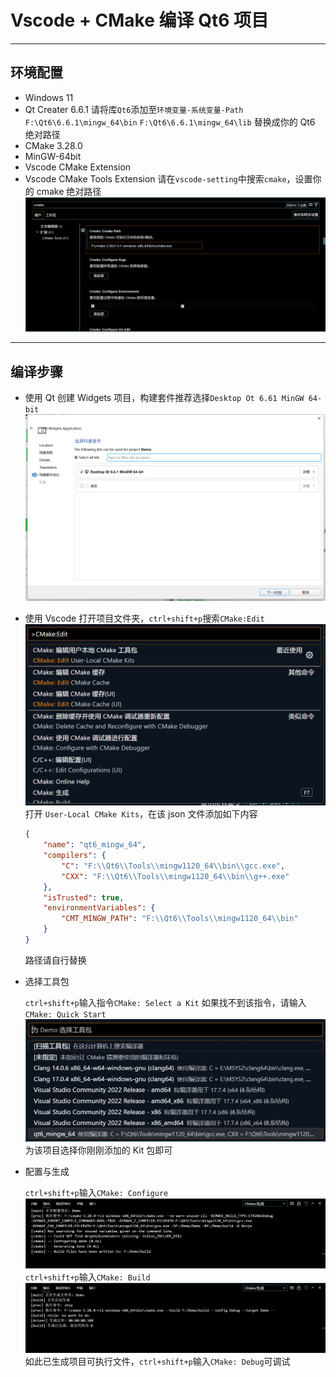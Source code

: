# Vscode + CMake 编译 Qt6 项目
___
## 环境配置
- Windows 11
- Qt Creater 6.6.1
  请将库`Qt6`添加至`环境变量-系统变量-Path`
  `F:\Qt6\6.6.1\mingw_64\bin`
  `F:\Qt6\6.6.1\mingw_64\lib`
  替换成你的 Qt6 绝对路径
- CMake 3.28.0
- MinGW-64bit
- Vscode CMake Extension
- Vscode CMake Tools Extension
请在`vscode-setting`中搜索`cmake`，设置你的 cmake 绝对路径
![pic](VCcmake.png)
___
## 编译步骤
- 使用 Qt 创建 Widgets 项目，构建套件推荐选择`Desktop Ot 6.61 MinGW 64-bit`
![pic1](VC1.png)
- 使用 Vscode 打开项目文件夹，`ctrl+shift+p`搜索`CMake:Edit`
![pic2](VC2.png)
打开 `User-Local CMake Kits`，在该 json 文件添加如下内容
    ```json
    {
        "name": "qt6_mingw_64",
        "compilers": {
            "C": "F:\\Qt6\\Tools\\mingw1120_64\\bin\\gcc.exe",
            "CXX": "F:\\Qt6\\Tools\\mingw1120_64\\bin\\g++.exe"
        },
        "isTrusted": true,
        "environmentVariables": {
            "CMT_MINGW_PATH": "F:\\Qt6\\Tools\\mingw1120_64\\bin"
        }
    }
    ```
    路径请自行替换
- 选择工具包
  
  `ctrl+shift+p`输入指令`CMake: Select a Kit`
  如果找不到该指令，请输入`CMake: Quick Start`
  ![pic3](VCs.png)
  为该项目选择你刚刚添加的 Kit 包即可
- 配置与生成
  
  `ctrl+shift+p`输入`CMake: Configure`
  ![pic4](VCconfig.png)
  `ctrl+shift+p`输入`CMake: Build`
  ![pic5](VCbuild.png)
  如此已生成项目可执行文件，`ctrl+shift+p`输入`CMake: Debug`可调试
